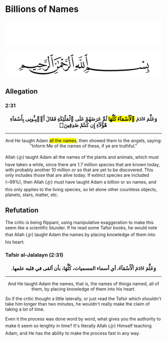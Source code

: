 # Billions of Names
<div class="dark-mode">

![BismillahDark](./Files/SVG/BismillahDark.svg 'In the name of Allah (ﷻ), Most Gracious, Most Merciful. :no-zoom')

</div>
<div class="light-mode">

![BismillahLight](./Files/SVG/BismillahLight.svg 'In the name of Allah (ﷻ), Most Gracious, Most Merciful. :no-zoom')

</div>

## Allegation
<!-- tabs:start -->

### **<strong>2:31</strong>**
<h3><p style="text-align:center;">وَعَلَّمَ ءَادَمَ <mark>ٱلْأَسْمَآءَ كُلَّهَا</mark> ثُمَّ عَرَضَهُمْ عَلَى ٱلْمَلَٰٓئِكَةِ فَقَالَ أَنۢبِـُٔونِى بِأَسْمَآءِ هَٰٓؤُلَآءِ إِن كُنتُمْ صَٰدِقِينَ ۝</p></h3>

***

<p style="text-align:center;">And He taught Adam <mark>all the names</mark>, then showed them to the angels, saying: "Inform Me of the names of these, if ye are truthful."</p>

<!-- tabs:end -->

Allah (ﷻ) taught Adam all the names of the plants and animals, which must have taken a while, since there are 1.7 million species that are known today, with probably another 10 million or so that are yet to be discovered. This only includes those that are alive today. If extinct species are included (~99%), then Allah (ﷻ) must have taught Adam a billion or so names, and this only applies to the living species, so let alone other countless objects, planets, stars, matter, etc.

## Refutation
The critic is being flippant, using manipulative exaggeration to make this seem like a scientific blunder. If he read some Tafsir books, he would note that Allah (ﷻ) taught Adam the names by placing knowledge of them into his heart:
<!-- tabs:start -->

### **<strong>Tafsir al-Jalalayn (2:31)</strong>**
<h3><p style="text-align:center;">وَعَلَّمَ ءَادَمَ ٱلْأَسْمَآءَ، أي أسماء المسميات، كُلَّهَا، بأن ألقى في قلبه علمها.‏</p></h3>

***

<p style="text-align:center;">And He taught Adam the names, that is, the names of things named, all of them, by placing knowledge of them into his heart.</p>

<!-- tabs:end -->

So if the critic thought a little laterally, or just read the Tafsir which shouldn't take him longer than two minutes, he wouldn't really make the claim of taking a lot of time.

Even it the process was done word by word, what gives you the authority to make it seem so lenghty in time? It's literally Allah (ﷻ) Himself teaching Adam, and He has the ability to make the process fast in any way.
